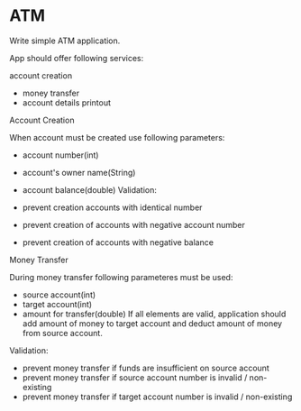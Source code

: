 # ATM

Write simple ATM application.

App should offer following services:

account creation
- money transfer
- account details printout

Account Creation

When account must be created use following parameters:

- account number(int)
- account's owner name(String)
- account balance(double)
Validation:

- prevent creation accounts with identical number
- prevent creation of accounts with negative account number
- prevent creation of accounts with negative balance

Money Transfer

During money transfer following parameteres must be used:

- source account(int)
- target account(int)
- amount for transfer(double)
If all elements are valid, application should add amount of money to target account and deduct amount of money from source account.

Validation:

- prevent money transfer if funds are insufficient on source account
- prevent money transfer if source account number is invalid / non-existing
- prevent money transfer if target account number is invalid / non-existing
